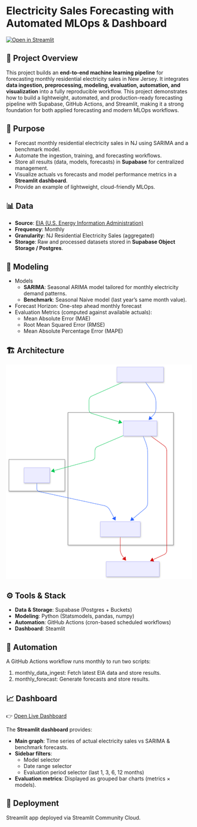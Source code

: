 # Electricity Sales Forecasting with Automated MLOps & Dashboard

[![Open in Streamlit](https://static.streamlit.io/badges/streamlit_badge_black_white.svg)](https://nj-electricity-forecast.streamlit.app/)

## 📌 Project Overview
This project builds an **end-to-end machine learning pipeline** for forecasting monthly residential electricity sales in New Jersey. 
It integrates **data ingestion, preprocessing, modeling, evaluation, automation, and visualization** into a fully reproducible workflow. 
This project demonstrates how to build a lightweight, automated, and production-ready forecasting pipeline with Supabase, GitHub Actions, and Streamlit, making it a strong foundation for both applied forecasting and modern MLOps workflows.

## 🎯 Purpose
- Forecast monthly residential electricity sales in NJ using SARIMA and a benchmark model.
- Automate the ingestion, training, and forecasting workflows.
- Store all results (data, models, forecasts) in **Supabase** for centralized management.
- Visualize actuals vs forecasts and model performance metrics in a **Streamlit dashboard**.
- Provide an example of lightweight, cloud-friendly MLOps.

## 📊 Data
- **Source**: [EIA (U.S. Energy Information Administration)](https://www.eia.gov/)  
- **Frequency**: Monthly  
- **Granularity**: NJ Residential Electricity Sales (aggregated)  
- **Storage**: Raw and processed datasets stored in **Supabase Object Storage / Postgres**.

## 🤖 Modeling
- Models
    - **SARIMA**: Seasonal ARIMA model tailored for monthly electricity demand patterns.  
    - **Benchmark**: Seasonal Naive model (last year’s same month value).  
- Forecast Horizon: One-step ahead monthly forecast 
- Evaluation Metrics (computed against available actuals):
    - Mean Absolute Error (MAE)
    - Root Mean Squared Error (RMSE)
    - Mean Absolute Percentage Error (MAPE)

## 🏗️ Architecture
<img src="architecture-diagram.svg" alt="Architecture Diagram" width="600"/>

## ⚙️ Tools & Stack
- **Data & Storage**: Supabase (Postgres + Buckets)
- **Modeling**: Python (Statsmodels, pandas, numpy)
- **Automation**: GitHub Actions (cron-based scheduled workflows)
- **Dashboard**: Steamlit

## 🔄 Automation
A GitHub Actions workflow runs monthly to run two scripts: 
1. monthly_data_ingest: Fetch latest EIA data and store results.
2. monthly_forecast: Generate forecasts and store results.

## 📈 Dashboard
👉 [Open Live Dashboard](https://nj-electricity-forecast.streamlit.app/)  

The **Streamlit dashboard** provides:
- **Main graph**: Time series of actual electricity sales vs SARIMA & benchmark forecasts.
- **Sidebar filters**:
    - Model selector
    - Date range selector
    - Evaluation period selector (last 1, 3, 6, 12 months)
- **Evaluation metrics**: Displayed as grouped bar charts (metrics × models).

## 🚀 Deployment
Streamlit app deployed via Streamlit Community Cloud.

